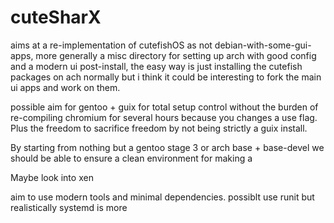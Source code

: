 # cuteSharX
 aims at a re-implementation of cutefishOS as not debian-with-some-gui-apps, more generally a misc directory for setting up arch with good config and a modern ui post-install, the easy way is just installing the cutefish packages on ach normally but i think it could be interesting to fork the main ui apps and work on them.
 
 possible aim for gentoo + guix for total setup control without the burden of re-compiling chromium for several hours  because you changes a use flag. Plus the freedom to sacrifice freedom by not being strictly a guix install.
 
 By starting from nothing but a gentoo stage 3 or arch base + base-devel we should be able to ensure a clean environment for making a 
 
 Maybe look into xen
 
 aim to use modern tools and minimal dependencies. possiblt use runit but realistically systemd is more 
